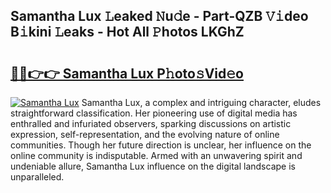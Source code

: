 ## Samantha Lux 𝙻eaked 𝙽u𝚍e - Part-QZB 𝚅𝚒deo B𝚒kini 𝙻eaks - Hot All 𝙿hotos LKGhZ

# <h2><a href="http://ld0jnnv.urlbe.top/?page=Samantha+Lux">🔗🔗👉👉 Samantha Lux P𝚑oto𝚜Vid𝚎o</a></h2>

[![Samantha Lux](https://i.imgur.com/eBuTRDB.gif)](http://ld0jnnv.urlbe.top/?page=Samantha+Lux)
Samantha Lux, a complex and intriguing character, eludes straightforward classification. Her pioneering use of digital media has enthralled and infuriated observers, sparking discussions on artistic expression, self-representation, and the evolving nature of online communities. Though her future direction is unclear, her influence on the online community is indisputable. Armed with an unwavering spirit and undeniable allure, Samantha Lux influence on the digital landscape is unparalleled.
